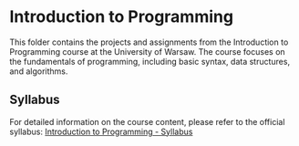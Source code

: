 # Introduction to Programming

This folder contains the projects and assignments from the Introduction to Programming course at the University of Warsaw. The course focuses on the fundamentals of programming, including basic syntax, data structures, and algorithms.
## Syllabus

For detailed information on the course content, please refer to the official syllabus:
[Introduction to Programming - Syllabus](https://usosweb.mimuw.edu.pl/kontroler.php?_action=katalog2/przedmioty/pokazPrzedmiot&prz_kod=1000-211bWPI)
